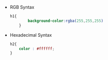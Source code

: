 - RGB Syntax
	```CSS
	h1{
			background-color:rgba(255,255,255)
		}
	```
	
- Hexadecimal Syntax
	```CSS
	h2{
		color : #ffffff;
	}
	```
	

